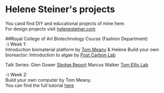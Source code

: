 # Helene Steiner's projects
You cand find DIY and educational projects of mine here.  
For design projects visit [helenesteiner.com](www.helenesteiner.com)  
  
  ##Royal College of Art Biotechnology Course (Fashion Department)  
  -) Week 1:  
Introduction biomaterial platform by [Tom Meany](sudo.bio) & Helene
Build your own bioreactor: Introduction to algae by [Post Carbon Lab](https://www.postcarbonlab.com/)

Talk Series: 
Glen Gower [Sledge Report](https://www.sledgereport.com)
Marcus Walker [Tom Ellis Lab](https://www.tomellislab.com)  
  
  -) Week 2:  
  Build your own computer by Tom Meany.  
  You can find the full tutorial [here](https://github.com/tmopencell/diycomputer)  





